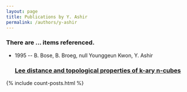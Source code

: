 ```yaml
---
layout: page
title: Publications by Y. Ashir
permalink: /authors/y-ashir
---
```


<h3 id="number-posts">There are ... items referenced.</h3>
<ul class="post-list">
<li><span class='post-meta'>1995 -- B. Bose, B. Broeg, null Younggeun Kwon, Y. Ashir</span><h3><a class='post-link' href="{{ site.baseurl }}/lee-distance-and-topological-properties-of-k-ary-n-cubes">Lee distance and topological properties of k-ary n-cubes</a></h3></li>

</ul>
{% include count-posts.html %}
